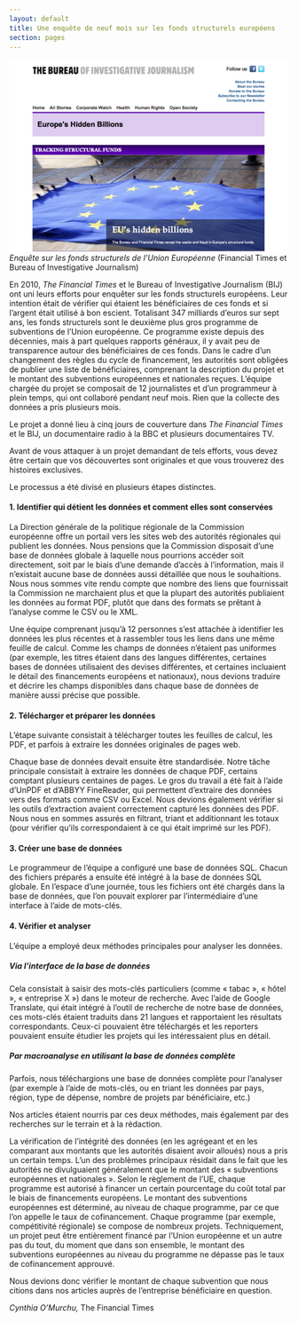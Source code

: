 ```yaml
---
layout: default
title: Une enquête de neuf mois sur les fonds structurels européens
section: pages
---
```


<div class="imageblock">
<div class="content">
<img alt="Enquête sur les fonds structurels européens" src="../figs/incoming/03-OO-01.png"></div>
<div class="title"><em>Enquête sur les fonds structurels de l'Union Européenne</em> (Financial Times et Bureau of Investigative Journalism)</div>
</div>

En 2010, _The Financial Times_ et le Bureau of Investigative Journalism (BIJ) ont uni leurs efforts pour enquêter sur les fonds structurels européens. Leur intention était de vérifier qui étaient les bénéficiaires de ces fonds et si l’argent était utilisé à bon escient. Totalisant 347 milliards d’euros sur sept ans, les fonds structurels sont le deuxième plus gros programme de subventions de l’Union européenne. Ce programme existe depuis des décennies, mais à part quelques rapports généraux, il y avait peu de transparence autour des bénéficiaires de ces fonds. Dans le cadre d’un changement des règles du cycle de financement, les autorités sont obligées de publier une liste de bénéficiaires, comprenant la description du projet et le montant des subventions européennes et nationales reçues. L’équipe chargée du projet se composait de 12 journalistes et d’un programmeur à plein temps, qui ont collaboré pendant neuf mois. Rien que la collecte des données a pris plusieurs mois.

Le projet a donné lieu à cinq jours de couverture dans _The Financial Times_ et le BIJ, un documentaire radio à la BBC et plusieurs documentaires TV.

Avant de vous attaquer à un projet demandant de tels efforts, vous devez être certain que vos découvertes sont originales et que vous trouverez des histoires exclusives.

Le processus a été divisé en plusieurs étapes distinctes.

#### 1. Identifier qui détient les données et comment elles sont conservées

La Direction générale de la politique régionale de la Commission européenne offre un portail vers les sites web des autorités régionales qui publient les données. Nous pensions que la Commission disposait d’une base de données globale à laquelle nous pourrions accéder soit directement, soit par le biais d’une demande d’accès à l’information, mais il n’existait aucune base de données aussi détaillée que nous le souhaitions. Nous nous sommes vite rendu compte que nombre des liens que fournissait la Commission ne marchaient plus et que la plupart des autorités publiaient les données au format PDF, plutôt que dans des formats se prêtant à l’analyse comme le CSV ou le XML.

Une équipe comprenant jusqu’à 12 personnes s’est attachée à identifier les données les plus récentes et à rassembler tous les liens dans une même feuille de calcul. Comme les champs de données n’étaient pas uniformes (par exemple, les titres étaient dans des langues différentes, certaines bases de données utilisaient des devises différentes, et certaines incluaient le détail des financements européens et nationaux), nous devions traduire et décrire les champs disponibles dans chaque base de données de manière aussi précise que possible.

#### 2. Télécharger et préparer les données

L’étape suivante consistait à télécharger toutes les feuilles de calcul, les PDF, et parfois à extraire les données originales de pages web.

Chaque base de données devait ensuite être standardisée. Notre tâche principale consistait à extraire les données de chaque PDF, certains comptant plusieurs centaines de pages. Le gros du travail a été fait à l’aide d’UnPDF et d’ABBYY FineReader, qui permettent d’extraire des données vers des formats comme CSV ou Excel. Nous devions également vérifier si les outils d’extraction avaient correctement capturé les données des PDF. Nous nous en sommes assurés en filtrant, triant et additionnant les totaux (pour vérifier qu’ils correspondaient à ce qui était imprimé sur les PDF).

#### 3. Créer une base de données

Le programmeur de l’équipe a configuré une base de données SQL. Chacun des fichiers préparés a ensuite été intégré à la base de données SQL globale. En l’espace d’une journée, tous les fichiers ont été chargés dans la base de données, que l’on pouvait explorer par l’intermédiaire d’une interface à l’aide de mots-clés.

#### 4. Vérifier et analyser

L’équipe a employé deux méthodes principales pour analyser les données.

##### Via l’interface de la base de données

Cela consistait à saisir des mots-clés particuliers (comme « tabac », « hôtel », « entreprise X ») dans le moteur de recherche. Avec l’aide de Google Translate, qui était intégré à l’outil de recherche de notre base de données, ces mots-clés étaient traduits dans 21 langues et rapportaient les résultats correspondants. Ceux-ci pouvaient être téléchargés et les reporters pouvaient ensuite étudier les projets qui les intéressaient plus en détail.

##### Par macroanalyse en utilisant la base de données complète

Parfois, nous téléchargions une base de données complète pour l’analyser (par exemple à l’aide de mots-clés, ou en triant les données par pays, région, type de dépense, nombre de projets par bénéficiaire, etc.)

Nos articles étaient nourris par ces deux méthodes, mais également par des recherches sur le terrain et à la rédaction.

La vérification de l’intégrité des données (en les agrégeant et en les comparant aux montants que les autorités disaient avoir alloués) nous a pris un certain temps. L’un des problèmes principaux résidait dans le fait que les autorités ne divulguaient généralement que le montant des « subventions européennes et nationales ». Selon le règlement de l’UE, chaque programme est autorisé à financer un certain pourcentage du coût total par le biais de financements européens. Le montant des subventions européennes est déterminé, au niveau de chaque programme, par ce que l’on appelle le taux de cofinancement. Chaque programme (par exemple, compétitivité régionale) se compose de nombreux projets. Techniquement, un projet peut être entièrement financé par l’Union européenne et un autre pas du tout, du moment que dans son ensemble, le montant des subventions européennes au niveau du programme ne dépasse pas le taux de cofinancement approuvé.

Nous devions donc vérifier le montant de chaque subvention que nous citions dans nos articles auprès de l’entreprise bénéficiaire en question.

_Cynthia O’Murchu,_ The Financial Times